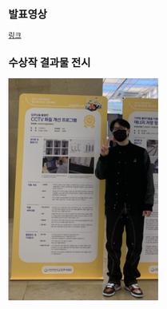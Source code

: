 ## 발표영상
  [링크](https://www.youtube.com/watch?v=YDaXfIfclkY&t=164s)

## 수상작 결과물 전시
<img src = './img/image.png' width='300px'>
